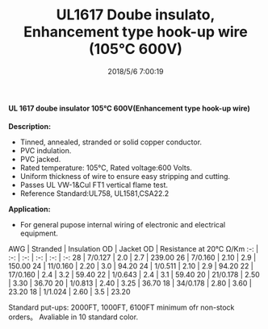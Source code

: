 ﻿---
layout: post 
title: UL1617 Doube insulato, Enhancement type hook-up wire (105℃ 600V)
tags: pvc,Hookup-Wire
categories: wire-cable
overview: 
series: FN10
part_number: 10-1617-0
thumb_img: static/202003/17-thumb-20200326095042.jpg
image: static/202003/17-20200326095042.jpg
date: 2018/5/6 7:00:19
permalink: /wire-cable/ul1716-doube-insulato-enhancement-type-hookup-wire-105degc-600v.html
---



#### UL 1617  doube insulator 105℃ 600V(Enhancement type hook-up wire)
 
__Description:__

* Tinned, annealed, stranded or solid copper conductor.
* PVC indulation.
* PVC jacked. 
* Rated temperature: 105℃, Rated voltage:600 Volts.
* Uniform thickness of wire to ensure easy stripping and cutting.
* Passes UL VW-1&amp;Cul FT1 vertical flame test.
* Reference Standard:UL758, UL1581,CSA22.2 
 
__Application:__

* For general pupose internal wiring of electronic and electrical equipment. 

AWG | Stranded | Insulation OD | Jacket OD | Resistance at 20℃ Ω/Km
:-: | :-: |  :-: |  :-: |  :-: |  :-: 
28 | 7/0.127 | 2.0 | 2.7 | 239.00
26 | 7/0.160 | 2.10 | 2.9 | 150.00
24 | 11/0.160 | 2.20 | 3.0 | 94.20
24 | 1/0.511 | 2.10 | 2.9 | 94.20
22 | 17/0.160 | 2.4 | 3.2 | 59.40
22 | 1/0.643 | 2.4 | 3.1 | 59.40
20 | 21/0.178 | 2.50 | 3.30 | 36.70
20 | 1/0.813 | 2.40 | 3.25 | 36.70
18 | 34/0.178 | 2.80 | 3.60 |  23.20
18 | 1/1.024 | 2.60 | 3.5 | 23.20

Standard put-ups: 2000FT, 1000FT, 6100FT minimum ofr non-stock orders。
Avaliable in 10 standard color. 
